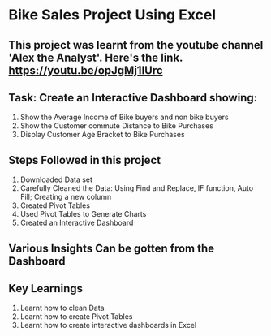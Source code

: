 # Bike Sales Project Using Excel
## This project was learnt from the youtube channel 'Alex the Analyst'. Here's the link. https://youtu.be/opJgMj1IUrc
## Task: Create an Interactive Dashboard showing:
1. Show the Average Income of Bike buyers and non bike buyers
2. Show the Customer commute Distance to Bike Purchases
3. Display Customer Age Bracket to Bike Purchases
## Steps Followed in this project
1. Downloaded Data set
2. Carefully Cleaned the Data: Using Find and Replace, IF function, Auto Fill; Creating a new column
3. Created Pivot Tables
4. Used Pivot Tables to Generate Charts
5. Created an Interactive Dashboard
## Various Insights Can be gotten from the Dashboard

## Key Learnings
1. Learnt how to clean Data
2. Learnt how to create Pivot Tables
3. Learnt how to create interactive dashboards in Excel
